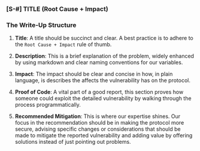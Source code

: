 ### [S-#] TITLE (Root Cause + Impact)

### The Write-Up Structure

1. **Title**: A title should be succinct and clear. A best practice is to adhere to the `Root Cause + Impact` rule of thumb.



1. **Description**: This is a brief explanation of the problem, widely enhanced by using markdown and clear naming conventions for our variables.



1. **Impact**: The impact should be clear and concise in how, in plain language, is describes the affects the vulnerability has on the protocol.



1. **Proof of Code**: A vital part of a good report, this section proves how someone could exploit the detailed vulnerability by walking through the process programmatically.



1. **Recommended Mitigation**: This is where our expertise shines. Our focus in the recommendation should be in making the protocol more secure, advising specific changes or considerations that should be made to mitigate the reported vulnerability and adding value by offering solutions instead of just pointing out problems.